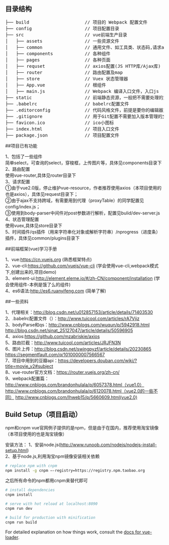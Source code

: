 ## 目录结构
<pre>
├── build                     // 项目的 Webpack 配置文件
├── config                    // 项目配置目录
├── src                       // vue前端生产目录
│   ├── assets                // 一些资源文件
│   ├── common                // 通用文件、如工具类、状态码,请求api配置
│   ├── components            // 各种组件
│   ├── pages                 // 各种页面
│   ├── requset               // axios配置(JS HTTP库/Ajax库)
│   ├── router                // 路由配置及map
│   ├── store                 // Vuex 状态管理器
│   ├── App.vue               // 根组件
│   ├── main.js               // Webpack 编译入口文件，入口js
├── static                    // 前端静态资源，一般把不需要处理的文件可以放这里
├── .babelrc                  // babelrc配置文件
├── .editorconfig             // 代码风格文件，前提是要你的编辑器支持(idea支持)
├── .gitignore                // 用于Git配置不需要加入版本管理的文件
├── favicon.ico               // ico小图标
├── index.html                // 项目入口文件
├── package.json              // 项目配置文件
</pre>

##项目已有功能

1、包括了一些组件    
   简单select，可查询的select，穿梭框，上传图片等，具体见components目录下   
2、路由配置    
   使用vue-router,具体见router目录下   
3、请求配置    
   ①由于vue2.0版，停止维护vue-resource，作者推荐使用axios（本项目使用的也是axios），具体见request目录下；   
   ②由于ajax不支持跨域，有需要用到代理（proxyTable）的同学配置见config/index.js；   
   ③使用到body-parser中间件对post参数进行解析，配置见bulid/dev-server.js    
4、状态管理配置    
   使用vuex,具体见store目录下    
5、时间插件/qs插件（用来字符串化对象或解析字符串）/nprogress（进度条）插件，具体见common/plugins目录下    
    
##前端框架(vue)学习手册

1、vue:https://cn.vuejs.org (熟悉框架特点)    
2、vue-cli:https://github.com/vuejs/vue-cli (学会使用vue-cli,webpack模式下,创建出来的,项目demo)    
3、element-ui:http://element.eleme.io/#/zh-CN/component/installation (学会使用组件-本例是饿了么的组件)    
4、es6语法:http://es6.ruanyifeng.com (简单了解)    

##一些资料

1、代理相关：http://blog.csdn.net/u012857153/article/details/71403530     
2、.babelrc配置文件（）：http://www.tuicool.com/articles/rA7Vjiz    
3、bodyParse和qs：http://www.cnblogs.com/wuqun/p/5942918.html    
                 http://blog.csdn.net/sinat_25127047/article/details/50596905     
4、axios:https://github.com/mzabriskie/axios     
5、路由拦截：http://www.tuicool.com/articles/JRJFN3N     
6、图片上传：http://blog.csdn.net/swingpyzf/article/details/20230865    
            https://segmentfault.com/q/1010000007566567    
7、项目中用到的豆瓣api：https://developers.douban.com/wiki/?title=movie_v2#subject    
8、vue-router官方文档：https://router.vuejs.org/zh-cn/    
9、webpack配置篇：http://www.cnblogs.com/brandonhulala/p/6057378.html（vue1.0）    
                 http://www.cnblogs.com/brandonhulala/p/6120078.html（vue2.0的一些不同）
                 http://www.cnblogs.com/lhweb15/p/5660609.html(vue2.0)
## Build Setup（项目启动）

npm和cnpm
vue官网例子提供的是npm，但是由于在国内，推荐使用淘宝镜像（本项目使用的也是淘宝镜像）    

安装方法：
1、安装node.js(http://www.runoob.com/nodejs/nodejs-install-setup.html)    
2、基于node.js,利用淘宝npm镜像安装相关依赖    
``` bash
# replace npm with cnpm
npm install -g cnpm –-registry=https://registry.npm.taobao.org
```
之后所有命令的npm都用cnpm来替代即可    

``` bash
# install dependencies
cnpm install

# serve with hot reload at localhost:8090
cnpm run dev

# build for production with minification
cnpm run build
```

For detailed explanation on how things work, consult the [docs for vue-loader](http://vuejs.github.io/vue-loader).
